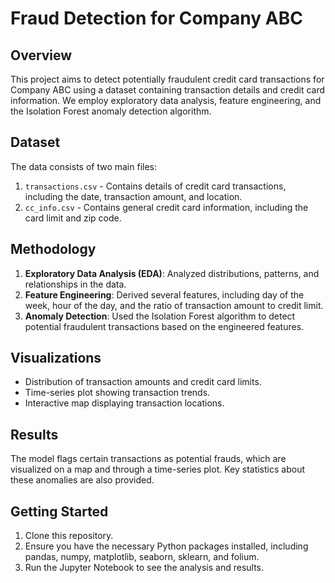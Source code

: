 # Fraud Detection for Company ABC

## Overview
This project aims to detect potentially fraudulent credit card transactions for Company ABC using a dataset containing transaction details and credit card information. We employ exploratory data analysis, feature engineering, and the Isolation Forest anomaly detection algorithm.

## Dataset
The data consists of two main files:

1. `transactions.csv` - Contains details of credit card transactions, including the date, transaction amount, and location.
2. `cc_info.csv` - Contains general credit card information, including the card limit and zip code.

## Methodology
1. **Exploratory Data Analysis (EDA)**: Analyzed distributions, patterns, and relationships in the data.
2. **Feature Engineering**: Derived several features, including day of the week, hour of the day, and the ratio of transaction amount to credit limit.
3. **Anomaly Detection**: Used the Isolation Forest algorithm to detect potential fraudulent transactions based on the engineered features.

## Visualizations
- Distribution of transaction amounts and credit card limits.
- Time-series plot showing transaction trends.
- Interactive map displaying transaction locations.

## Results
The model flags certain transactions as potential frauds, which are visualized on a map and through a time-series plot. Key statistics about these anomalies are also provided.

## Getting Started
1. Clone this repository.
2. Ensure you have the necessary Python packages installed, including pandas, numpy, matplotlib, seaborn, sklearn, and folium.
3. Run the Jupyter Notebook to see the analysis and results.
